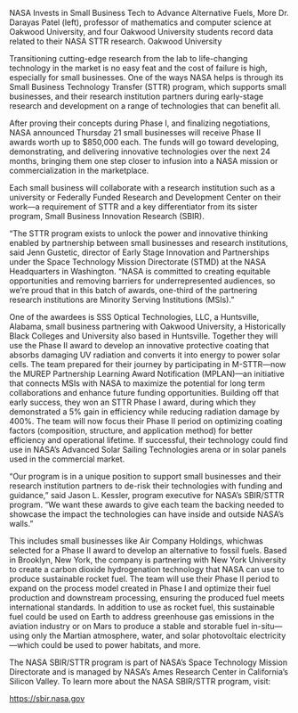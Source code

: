 NASA Invests in Small Business Tech to Advance Alternative Fuels, More 
 Dr. Darayas Patel (left), professor of mathematics and computer science at Oakwood University, and four Oakwood University students record data related to their NASA STTR research. Oakwood University

Transitioning cutting-edge research from the lab to life-changing technology in the market is no easy feat and the cost of failure is high, especially for small businesses. One of the ways NASA helps is through its Small Business Technology Transfer (STTR) program, which supports small businesses, and their research institution partners during early-stage research and development on a range of technologies that can benefit all.

After proving their concepts during Phase I, and finalizing negotiations, NASA announced Thursday 21 small businesses will receive Phase II awards worth up to $850,000 each. The funds will go toward developing, demonstrating, and delivering innovative technologies over the next 24 months, bringing them one step closer to infusion into a NASA mission or commercialization in the marketplace.

Each small business will collaborate with a research institution such as a university or Federally Funded Research and Development Center on their work—a requirement of STTR and a key differentiator from its sister program, Small Business Innovation Research (SBIR).

“The STTR program exists to unlock the power and innovative thinking enabled by partnership between small businesses and research institutions, said Jenn Gustetic, director of Early Stage Innovation and Partnerships under the Space Technology Mission Directorate (STMD) at the NASA Headquarters in Washington. “NASA is committed to creating equitable opportunities and removing barriers for underrepresented audiences, so we’re proud that in this batch of awards, one-third of the partnering research institutions are Minority Serving Institutions (MSIs).”

One of the awardees is SSS Optical Technologies, LLC, a Huntsville, Alabama, small business partnering with Oakwood University, a Historically Black Colleges and University also based in Huntsville. Together they will use the Phase II award to develop an innovative protective coating that absorbs damaging UV radiation and converts it into energy to power solar cells. The team prepared for their journey by participating in M-STTR—now the MUREP Partnership Learning Award Notification (MPLAN)—an initiative that connects MSIs with NASA to maximize the potential for long term collaborations and enhance future funding opportunities. Building off that early success, they won an STTR Phase I award, during which they demonstrated a 5% gain in efficiency while reducing radiation damage by 400%. The team will now focus their Phase II period on optimizing coating factors (composition, structure, and application method) for better efficiency and operational lifetime. If successful, their technology could find use in NASA’s Advanced Solar Sailing Technologies arena or in solar panels used in the commercial market.

“Our program is in a unique position to support small businesses and their research institution partners to de-risk their technologies with funding and guidance,” said Jason L. Kessler, program executive for NASA’s SBIR/STTR program. “We want these awards to give each team the backing needed to showcase the impact the technologies can have inside and outside NASA’s walls.”

This includes small businesses like Air Company Holdings, whichwas selected for a Phase II award to develop an alternative to fossil fuels. Based in Brooklyn, New York, the company is partnering with New York University to create a carbon dioxide hydrogenation technology that NASA can use to produce sustainable rocket fuel. The team will use their Phase II period to expand on the process model created in Phase I and optimize their fuel production and downstream processing, ensuring the produced fuel meets international standards. In addition to use as rocket fuel, this sustainable fuel could be used on Earth to address greenhouse gas emissions in the aviation industry or on Mars to produce a stable and storable fuel in-situ—using only the Martian atmosphere, water, and solar photovoltaic electricity—which could be used to power habitats, and more.

The NASA SBIR/STTR program is part of NASA’s Space Technology Mission Directorate and is managed by NASA’s Ames Research Center in California’s Silicon Valley. To learn more about the NASA SBIR/STTR program, visit:

https://sbir.nasa.gov